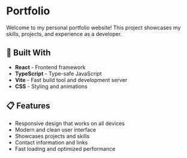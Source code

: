 # Portfolio

Welcome to my personal portfolio website! This project showcases my skills, projects, and experience as a developer.

## 🚀 Built With

- **React** - Frontend framework
- **TypeScript** - Type-safe JavaScript
- **Vite** - Fast build tool and development server
- **CSS** - Styling and animations

## 📋 Features

- Responsive design that works on all devices
- Modern and clean user interface
- Showcases projects and skills
- Contact information and links
- Fast loading and optimized performance
